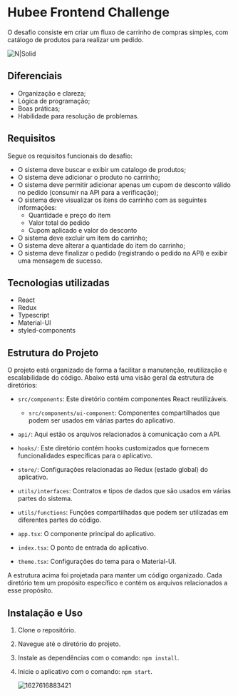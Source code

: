 # Hubee Frontend Challenge

O desafio consiste em criar um fluxo de carrinho de compras simples, com catálogo de produtos para realizar um pedido.

![N|Solid](https://hubee-static.s3.sa-east-1.amazonaws.com/public-images/hubee_challenge_frontend_prot.png)

## Diferenciais

- Organização e clareza;
- Lógica de programação;
- Boas práticas;
- Habilidade para resolução de problemas.

## Requisitos
Segue os requisitos funcionais do desafio:

- O sistema deve buscar e exibir um catalogo de produtos;
- O sistema deve adicionar o produto no carrinho;
- O sistema deve permitir adicionar apenas um cupom de desconto válido no pedido (consumir na API para a verificação);
- O sistema deve visualizar os itens do carrinho com as seguintes informações:
  - Quantidade e preço do item
  - Valor total do pedido
  - Cupom aplicado e valor do desconto
- O sistema deve excluir um item do carrinho;
- O sistema deve alterar a quantidade do item do carrinho;
- O sistema deve finalizar o pedido (registrando o pedido na API) e exibir uma mensagem de sucesso.

## Tecnologias utilizadas

- React
- Redux
- Typescript
- Material-UI
- styled-components

## Estrutura do Projeto

O projeto está organizado de forma a facilitar a manutenção, reutilização e escalabilidade do código. Abaixo está uma visão geral da estrutura de diretórios:

- `src/components`: Este diretório contém componentes React reutilizáveis.
  - `src/components/ui-component`: Componentes compartilhados que podem ser usados em várias partes do aplicativo.

- `api/`: Aqui estão os arquivos relacionados à comunicação com a API.
  
- `hooks/`: Este diretório contém hooks customizados que fornecem funcionalidades específicas para o aplicativo.

- `store/`: Configurações relacionadas ao Redux (estado global) do aplicativo.

- `utils/interfaces`: Contratos e tipos de dados que são usados em várias partes do sistema.

- `utils/functions`: Funções compartilhadas que podem ser utilizadas em diferentes partes do código.

- `app.tsx`: O componente principal do aplicativo.

- `index.tsx`: O ponto de entrada do aplicativo.

- `theme.tsx`: Configurações do tema para o Material-UI.

A estrutura acima foi projetada para manter um código organizado. Cada diretório tem um propósito específico e contém os arquivos relacionados a esse propósito.
  
## Instalação e Uso

1. Clone o repositório.
2. Navegue até o diretório do projeto.
3. Instale as dependências com o comando: `npm install`.
4. Inicie o aplicativo com o comando: `npm start`.

   ![1627616883421](https://user-images.githubusercontent.com/77937182/157932279-c8aad7d0-0778-43c0-be52-b7e175d56835.gif)
